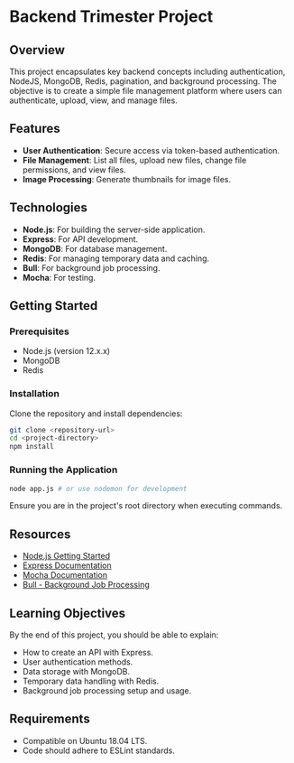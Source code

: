 
# Backend Trimester Project

## Overview

This project encapsulates key backend concepts including authentication, NodeJS, MongoDB, Redis, pagination, and background processing. The objective is to create a simple file management platform where users can authenticate, upload, view, and manage files.

## Features

- **User Authentication**: Secure access via token-based authentication.
- **File Management**: List all files, upload new files, change file permissions, and view files.
- **Image Processing**: Generate thumbnails for image files.

## Technologies

- **Node.js**: For building the server-side application.
- **Express**: For API development.
- **MongoDB**: For database management.
- **Redis**: For managing temporary data and caching.
- **Bull**: For background job processing.
- **Mocha**: For testing.

## Getting Started

### Prerequisites

- Node.js (version 12.x.x)
- MongoDB
- Redis

### Installation

Clone the repository and install dependencies:

```bash
git clone <repository-url>
cd <project-directory>
npm install
```

### Running the Application

```bash
node app.js # or use nodemon for development
```

Ensure you are in the project's root directory when executing commands.

## Resources

- [Node.js Getting Started](https://nodejs.org/en/docs/guides/getting-started-guide/)
- [Express Documentation](https://expressjs.com/en/starter/installing.html)
- [Mocha Documentation](https://mochajs.org/)
- [Bull - Background Job Processing](https://optimalbits.github.io/bull/)

## Learning Objectives

By the end of this project, you should be able to explain:

- How to create an API with Express.
- User authentication methods.
- Data storage with MongoDB.
- Temporary data handling with Redis.
- Background job processing setup and usage.

## Requirements

- Compatible on Ubuntu 18.04 LTS.
- Code should adhere to ESLint standards.



